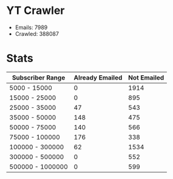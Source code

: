 # YT Crawler
- Emails: 7989
- Crawled: 388087

# Stats
| Subscriber Range  | Already Emailed | Not Emailed |
|-------|-------|-------|
| 5000 - 15000 | 0 | 1914 |
| 15000 - 25000 | 0 | 895 |
| 25000 - 35000 | 47 | 543 |
| 35000 - 50000 | 148 | 475 |
| 50000 - 75000 | 140 | 566 |
| 75000 - 100000 | 176 | 338 |
| 100000 - 300000 | 62 | 1534 |
| 300000 - 500000 | 0 | 552 |
| 500000 - 1000000 | 0 | 599 |
